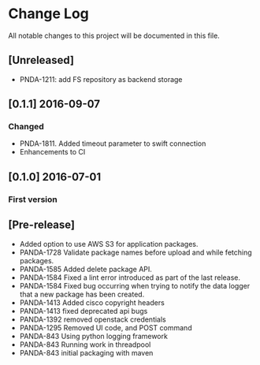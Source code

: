 # Change Log
All notable changes to this project will be documented in this file.

## [Unreleased]
- PNDA-1211: add FS repository as backend storage

## [0.1.1] 2016-09-07
### Changed
- PNDA-1811. Added timeout parameter to swift connection
- Enhancements to CI

## [0.1.0] 2016-07-01
### First version

## [Pre-release]

- Added option to use AWS S3 for application packages.
- PANDA-1728   Validate package names before upload and while fetching packages.
- PANDA-1585   Added delete package API.
- PANDA-1584   Fixed a lint error introduced as part of the last release.
- PANDA-1584   Fixed bug occurring when trying to notify the data logger that a new package has been created.
- PANDA-1413   Added cisco copyright headers
- PANDA-1413   fixed deprecated api bugs
- PANDA-1392   removed openstack credentials
- PANDA-1295   Removed UI code, and POST command
- PANDA-843   Using python logging framework
- PANDA-843   Running work in threadpool
- PANDA-843 initial packaging with maven
